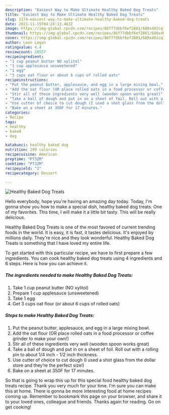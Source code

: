 ```yaml
---
description: "Easiest Way to Make Ultimate Healthy Baked Dog Treats"
title: "Easiest Way to Make Ultimate Healthy Baked Dog Treats"
slug: 1174-easiest-way-to-make-ultimate-healthy-baked-dog-treats
date: 2021-11-15T04:24:13.463Z
image: https://img-global.cpcdn.com/recipes/86f77dbbf6ef2881/680x482cq70/healthy-baked-dog-treats-recipe-main-photo.jpg
thumbnail: https://img-global.cpcdn.com/recipes/86f77dbbf6ef2881/680x482cq70/healthy-baked-dog-treats-recipe-main-photo.jpg
cover: https://img-global.cpcdn.com/recipes/86f77dbbf6ef2881/680x482cq70/healthy-baked-dog-treats-recipe-main-photo.jpg
author: Leon Logan
ratingvalue: 4.4
reviewcount: 28557
recipeingredient:
- "1 cup peanut butter NO xylitol"
- "1 cup applesauce unsweetened"
- "1 egg"
- "3 cups oat flour or about 6 cups of rolled oats"
recipeinstructions:
- "Put the peanut butter, applesauce, and egg in a large mixing bowl."
- "Add the oat flour (OR place rolled oats in a food processor or coffee grinder to make your own!)"
- "Stir all of these ingredients very well (wooden spoon works great)"
- "Take a ball of dough and put in on a sheet of foil. Roll out with a rolling pin to about 1/4 inch - 1/2 inch thickness."
- "Use cutter of choice to cut dough (I used a shot glass from the dollar store and they’re the perfect size!)"
- "Bake on a sheet at 350F for 17 minutes."
categories:
- Recipe
tags:
- healthy
- baked
- dog

katakunci: healthy baked dog 
nutrition: 299 calories
recipecuisine: American
preptime: "PT32M"
cooktime: "PT32M"
recipeyield: "2"
recipecategory: Dessert

---
```



![Healthy Baked Dog Treats](https://img-global.cpcdn.com/recipes/86f77dbbf6ef2881/680x482cq70/healthy-baked-dog-treats-recipe-main-photo.jpg)

Hello everybody, hope you're having an amazing day today. Today, I'm gonna show you how to make a special dish, healthy baked dog treats. One of my favorites. This time, I will make it a little bit tasty. This will be really delicious.

Healthy Baked Dog Treats is one of the most favored of current trending foods in the world. It is easy, it is fast, it tastes delicious. It's enjoyed by millions daily. They're nice and they look wonderful. Healthy Baked Dog Treats is something that I have loved my entire life.




To get started with this particular recipe, we have to first prepare a few ingredients. You can cook healthy baked dog treats using 4 ingredients and 6 steps. Here is how you can achieve it.

<!--inarticleads1-->

##### The ingredients needed to make Healthy Baked Dog Treats:

1. Take 1 cup peanut butter (NO xylitol)
1. Prepare 1 cup applesauce (unsweetened)
1. Take 1 egg
1. Get 3 cups oat flour (or about 6 cups of rolled oats)




<!--inarticleads2-->

##### Steps to make Healthy Baked Dog Treats:

1. Put the peanut butter, applesauce, and egg in a large mixing bowl.
1. Add the oat flour (OR place rolled oats in a food processor or coffee grinder to make your own!)
1. Stir all of these ingredients very well (wooden spoon works great)
1. Take a ball of dough and put in on a sheet of foil. Roll out with a rolling pin to about 1/4 inch - 1/2 inch thickness.
1. Use cutter of choice to cut dough (I used a shot glass from the dollar store and they’re the perfect size!)
1. Bake on a sheet at 350F for 17 minutes.




So that is going to wrap this up for this special food healthy baked dog treats recipe. Thank you very much for your time. I'm sure you can make this at home. There is gonna be more interesting food at home recipes coming up. Remember to bookmark this page on your browser, and share it to your loved ones, colleague and friends. Thanks again for reading. Go on get cooking!

